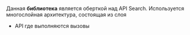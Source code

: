 Данная **библиотека** является оберткой над API Search.
Используется многослойная архитектура, состоящая из слоя 
- API где выполняются вызовы
